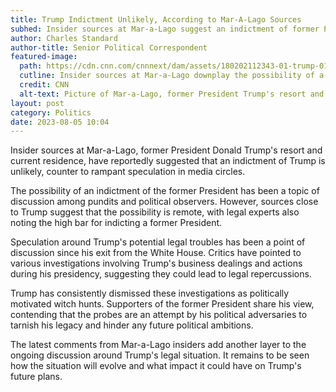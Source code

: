 ```yaml
---
title: Trump Indictment Unlikely, According to Mar-A-Lago Sources
subhed: Insider sources at Mar-a-Lago suggest an indictment of former President Donald Trump is improbable
author: Charles Standard
author-title: Senior Political Correspondent
featured-image: 
  path: https://cdn.cnn.com/cnnnext/dam/assets/180202112343-01-trump-0130-super-tease.jpg
  cutline: Insider sources at Mar-a-Lago downplay the possibility of a Trump indictment.
  credit: CNN
  alt-text: Picture of Mar-a-Lago, former President Trump's resort and current residence.
layout: post
category: Politics
date: 2023-08-05 10:04
---
```


Insider sources at Mar-a-Lago, former President Donald Trump's resort and current residence, have reportedly suggested that an indictment of Trump is unlikely, counter to rampant speculation in media circles.

The possibility of an indictment of the former President has been a topic of discussion among pundits and political observers. However, sources close to Trump suggest that the possibility is remote, with legal experts also noting the high bar for indicting a former President.

Speculation around Trump's potential legal troubles has been a point of discussion since his exit from the White House. Critics have pointed to various investigations involving Trump's business dealings and actions during his presidency, suggesting they could lead to legal repercussions.

Trump has consistently dismissed these investigations as politically motivated witch hunts. Supporters of the former President share his view, contending that the probes are an attempt by his political adversaries to tarnish his legacy and hinder any future political ambitions.

The latest comments from Mar-a-Lago insiders add another layer to the ongoing discussion around Trump's legal situation. It remains to be seen how the situation will evolve and what impact it could have on Trump's future plans.
